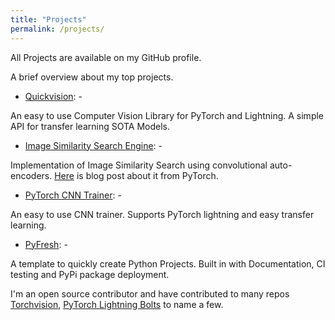 ```yaml
---
title: "Projects"
permalink: /projects/
---
```


All Projects are available on my GitHub profile.

A brief overview about my top projects.

- [Quickvision](https://github.com/Quick-AI/quickvision): -

An easy to use Computer Vision Library for PyTorch and Lightning.
A simple API for transfer learning SOTA Models.

- [Image Similarity Search Engine](https://github.com/oke-aditya/image_similarity): -

Implementation of Image Similarity Search using convolutional auto-encoders.
[Here](https://medium.com/pytorch/image-similarity-search-in-pytorch-1a744cf3469) is blog post about it from PyTorch.

- [PyTorch CNN Trainer](https://github.com/oke-aditya/pytorch_cnn_trainer): -

An easy to use CNN trainer. Supports PyTorch lightning and easy transfer learning.

- [PyFresh](https://github.com/oke-aditya/py_fresh): -

A template to quickly create Python Projects.
Built in with Documentation, CI testing and PyPi package deployment.


I'm an open source contributor and have contributed to many repos [Torchvision](https://github.com/pytorch/vision), 
[PyTorch Lightning Bolts](https://github.com/PyTorchLightning/pytorch-lightning-bolts) to name a few.
